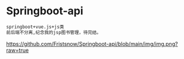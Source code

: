 # Springboot-api

```txt
springboot+vue.js+js类	
前后端不分离,纪念我的jsp图书管理，待完结。
```

https://github.com/Fristsnow/Springboot-api/blob/main/img/img.png?raw=true


